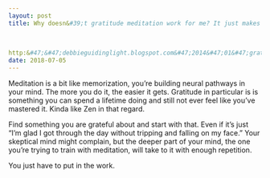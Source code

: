 ```yaml
---
layout: post
title: Why doesn&#39;t gratitude meditation work for me? It just makes me feel bitter, angry, or depressed. I have a chronic illness and I am grateful for exactly none of the things that are in a typical meditation.
    
        
    
http:&#47;&#47;debbieguidinglight.blogspot.com&#47;2014&#47;01&#47;gratitude-meditation.html
date: 2018-07-05
---
```


<p>Meditation is a bit like memorization, you’re building neural pathways in your mind. The more you do it, the easier it gets. Gratitude in particular is is something you can spend a lifetime doing and still not ever feel like you’ve mastered it. Kinda like Zen in that regard.</p><p>Find something you are grateful about and start with that. Even if it’s just “I’m glad I got through the day without tripping and falling on my face.” Your skeptical mind might complain, but the deeper part of your mind, the one you’re trying to train with meditation, will take to it with enough repetition.</p><p>You just have to put in the work.</p>
